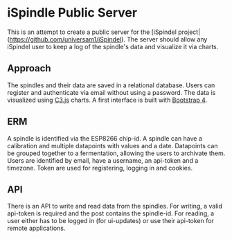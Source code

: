 # iSpindle Public Server

This is an attempt to create a public server for the [iSpindel project|(https://github.com/universam1/iSpindel).
The server should allow any iSpindel user to keep a log of the spindle's data and visualize it via charts.

## Approach

The spindles and their data are saved in a relational database.
Users can register and authenticate via email without using a password.
The data is visualized using [C3.js](http://c3js.org/) charts.
A first interface is built with [Bootstrap 4](https://v4-alpha.getbootstrap.com/).

## ERM

A spindle is identified via the ESP8266 chip-id.
A spindle can have a calibration and multiple datapoints with values and a date.
Datapoints can be grouped together to a fermentation, allowing the users to archivate them.
Users are identified by email, have a username, an api-token and a timezone.
Token are used for registering, logging in and cookies.

## API

There is an API to write and read data from the spindles.
For writing, a valid api-token is required and the post contains the spindle-id.
For reading, a user either has to be logged in (for ui-updates) or use their api-token for remote applications.
